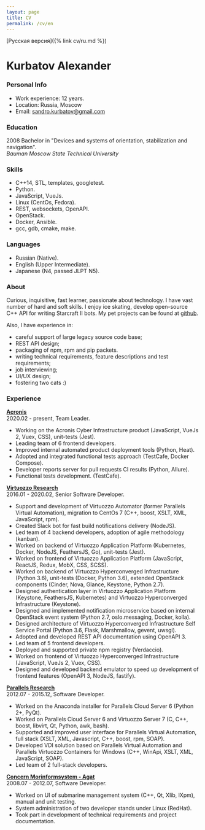 ```yaml
---
layout: page
title: CV
permalink: /cv/en
---
```

[Русская версия]({% link cv/ru.md %})

# Kurbatov Alexander

### Personal Info
* Work experience: 12 years.
* Location: Russia, Moscow
* Email: [sandro.kurbatov@gmail.com](mailto:sandro.kurbatov@gmail.com)


### Education
2008 Bachelor in "Devices and systems of orientation, stabilization and navigation".  
*Bauman Moscow State Technical University*


### Skills
* C++14, STL, templates, googletest.
* Python.
* JavaScript, VueJs.
* Linux (CentOs, Fedora).
* REST, websockets, OpenAPI.
* OpenStack.
* Docker, Ansible.
* gcc, gdb, cmake, make.


### Languages
* Russian (Native).
* English (Upper Intermediate).
* Japanese (N4, passed JLPT N5).


### About
Curious, inquisitive, fast learner, passionate about technology. I have vast number of hard and soft skills.
I enjoy ice skating, develop open-source C++ API for writing Starcraft II bots.
My pet projects can be found at [github](https://github.com/alkurbatov).

Also, I have experience in:  

* careful support of large legacy source code base;
* REST API design;
* packaging of npm, rpm and pip packets.
* writing technical requirements, feature descriptions and test requirements;
* job interviewing;
* UI/UX design;
* fostering two cats :)


### Experience
**[Acronis](https://acronis.com)**  
2020.02 - present, Team Leader.  

* Working on the Acronis Cyber Infrastructure product (JavaScript, VueJs 2, Vuex, CSS), unit-tests (Jest).
* Leading team of 6 frontend developers.
* Improved internal automated product deployment tools (Python, Heat).
* Adopted and integrated functional tests approach (TestCafe, Docker Compose).
* Developer reports server for pull requests CI results (Python, Allure).
* Functional tests development. (TestCafe).

**[Virtuozzo Research](https://virtuozzo.com)**  
2016.01 - 2020.02, Senior Software Developer.  

* Support and development of Virtuozzo Automator (former Parallels Virtual Automation), migration to CentOs 7 (C++, boost, XSLT, XML, JavaScript, rpm).
* Created Slack bot for fast build notifications delivery (NodeJS).
* Led team of 4 backend developers, adoption of agile methodology (kanban).
* Worked on backend of Virtuozzo Application Platform (Kubernetes, Docker, NodeJS, FeathersJS, Go), unit-tests (Jest).
* Worked on frontend of Virtuozzo Application Platform (JavaScript, ReactJS, Redux, MobX, CSS, SCSS).
* Worked on backend of Virtuozzo Hyperconverged Infrastructure (Python 3.6), unit-tests (Docker, Python 3.6), extended OpenStack components (Cinder, Nova, Glance, Keystone, Python 2.7).
* Designed authentication layer in Virtuozzo Application Platform (Keystone, FeathersJS, Kubernetes) and Virtuozzo Hyperconverged Infrastructure (Keystone).
* Designed and implemented notification microservice based on internal OpenStack event system (Python 2.7, oslo.messaging, Docker, kolla).
* Designed architecture of Virtuozzo Hyperconverged Infrastructure Self Service Portal (Python 3.6, Flask, Marshmallow, gevent, uwsgi).
* Adopted and developed REST API documentation using OpenAPI 3.
* Led team of 5 frontend developers.
* Deployed and supported private npm registry (Verdaccio).
* Worked on frontend of Virtuozzo Hyperconverged Infrastructure (JavaScript, VueJs 2, Vuex, CSS).
* Designed and developed backend emulator to speed up development of frontend features (OpenAPI 3, NodeJS, fastify).

**[Parallels Research](https://www.parallels.com)**  
2012.07 - 2015.12, Software Developer.  

* Worked on the Anaconda installer for Parallels Cloud Server 6 (Python 2+, PyQt).
* Worked on Parallels Cloud Server 6 and Virtuozzo Server 7 (C, C++, boost, libvirt, Qt, Python, awk, bash).
* Supported and improved user interface for Parallels Virtual Automation, full stack (XSLT, XML, Javascript, C++, boost, rpm, SOAP).
* Developed VDI solution based on Parallels Virtual Automation and Parallels Virtuozzo Containers for Windows (C++, WinApi, XSLT, XML, JavaScript, SOAP).
* Led team of 2 full-stack developers.

**[Concern Morinformsystem - Agat](https://concern-agat.ru/en/)**  
2008.07 - 2012.07, Software Developer.  

* Worked on UI of submarine management system (C++, Qt, Xlib, lXpm), manual and unit testing.
* System administration of two developer stands under Linux (RedHat).
* Took part in development of technical requirements and project documentation.
